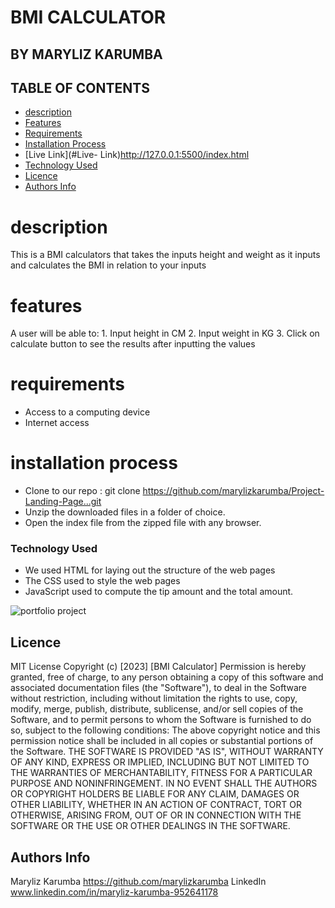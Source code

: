 # BMI CALCULATOR

## BY MARYLIZ KARUMBA

## TABLE OF CONTENTS
- [description](#description)
 - [Features](#features)
 - [Requirements](#requirements)
 - [Installation Process](#installation-Process)
 - [Live Link](#Live- Link)http://127.0.0.1:5500/index.html
 - [Technology  Used](#technology-Used)
 - [Licence](#licence)
 - [Authors Info](#Authors-Info)

# description
This is a BMI calculators that takes the inputs height and weight as it inputs and calculates the BMI in relation to your inputs
# features
A user will be able to:
    1. Input height in CM
    2. Input weight in KG
    3. Click on calculate button to see the results after inputting the values

# requirements
 * Access to a computing device
 * Internet access

# installation process
* Clone to our repo : git clone https://github.com/marylizkarumba/Project-Landing-Page...git
* Unzip the downloaded files in a folder of choice.
* Open the index file from the zipped file with any browser.

### Technology  Used
* We used HTML for laying out the structure of the web pages
* The CSS used to style the web pages
* JavaScript used to compute the tip amount and the total amount.


![portfolio project](https://user-images.githubusercontent.com/99593138/212456988-4cd303fe-6d79-4472-b9e6-e91c4ce48d82.PNG)




## Licence
MIT License
Copyright (c) [2023] [BMI Calculator]
Permission is hereby granted, free of charge, to any person obtaining a copy
of this software and associated documentation files (the "Software"), to deal
in the Software without restriction, including without limitation the rights
to use, copy, modify, merge, publish, distribute, sublicense, and/or sell
copies of the Software, and to permit persons to whom the Software is
furnished to do so, subject to the following conditions:
The above copyright notice and this permission notice shall be included in all
copies or substantial portions of the Software.
THE SOFTWARE IS PROVIDED "AS IS", WITHOUT WARRANTY OF ANY KIND, EXPRESS OR
IMPLIED, INCLUDING BUT NOT LIMITED TO THE WARRANTIES OF MERCHANTABILITY,
FITNESS FOR A PARTICULAR PURPOSE AND NONINFRINGEMENT. IN NO EVENT SHALL THE
AUTHORS OR COPYRIGHT HOLDERS BE LIABLE FOR ANY CLAIM, DAMAGES OR OTHER
LIABILITY, WHETHER IN AN ACTION OF CONTRACT, TORT OR OTHERWISE, ARISING FROM,
OUT OF OR IN CONNECTION WITH THE SOFTWARE OR THE USE OR OTHER DEALINGS IN THE
SOFTWARE.

## Authors Info
Maryliz Karumba <https://github.com/marylizkarumba>
LinkedIn  www.linkedin.com/in/maryliz-karumba-952641178
